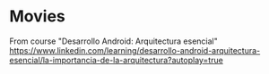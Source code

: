 # Movies
From course "Desarrollo Android: Arquitectura esencial" https://www.linkedin.com/learning/desarrollo-android-arquitectura-esencial/la-importancia-de-la-arquitectura?autoplay=true
